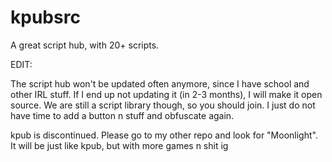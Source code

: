 # kpubsrc

A great script hub, with 20+ scripts.

EDIT:

The script hub won't be updated often anymore, since I have school and other IRL stuff.
If I end up not updating it (in 2-3 months), I will make it open source.
We are still a script library though, so you should join. I just do not have time to add a button n stuff and obfuscate again.

kpub is discontinued.
Please go to my other repo and look for "Moonlight".
It will be just like kpub, but with more games n shit ig
